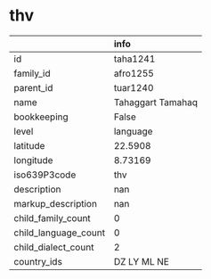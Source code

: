 # thv
|                      | info              |
|:---------------------|:------------------|
| id                   | taha1241          |
| family_id            | afro1255          |
| parent_id            | tuar1240          |
| name                 | Tahaggart Tamahaq |
| bookkeeping          | False             |
| level                | language          |
| latitude             | 22.5908           |
| longitude            | 8.73169           |
| iso639P3code         | thv               |
| description          | nan               |
| markup_description   | nan               |
| child_family_count   | 0                 |
| child_language_count | 0                 |
| child_dialect_count  | 2                 |
| country_ids          | DZ LY ML NE       |